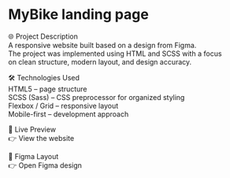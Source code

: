 # MyBike landing page  

🌐 Project Description  
A responsive website built based on a design from Figma.  
The project was implemented using HTML and SCSS with a focus  
on clean structure, modern layout, and design accuracy.  

🛠️ Technologies Used  
HTML5 – page structure  
SCSS (Sass) – CSS preprocessor for organized styling  
Flexbox / Grid – responsive layout  
Mobile-first – development approach  

🔗 Live Preview  
👉 View the website  

🎨 Figma Layout  
👉 Open Figma design

